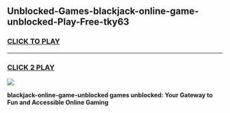 
## Unblocked-Games-blackjack-online-game-unblocked-Play-Free-tky63
<h3>
<a href="https://premium76.site?title=blackjack-online-game-unblocked&ref=18A1">CLICK TO PLAY</a></h3>
<hr>

<h3>
<a href="https://premium76.site?title=blackjack-online-game-unblocked&ref=18A1">CLICK 2 PLAY</a>
  
</h3>

<a href="https://premium76.site?title=blackjack-online-game-unblocked&ref=18A1"><img src="https://clearcache.store/games.png"></a>


**blackjack-online-game-unblocked games unblocked: Your Gateway to Fun and Accessible Online Gaming**
